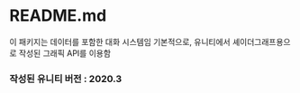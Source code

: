 # README.md

이 패키지는 데이터를 포함한 대화 시스템임
기본적으로, 유니티에서 셰이더그래프용으로 작성된 그래픽 API를 이용함

### 작성된 유니티 버전 : 2020.3